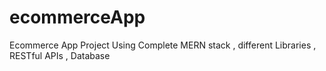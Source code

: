 # ecommerceApp
Ecommerce App Project Using Complete MERN stack , different Libraries , RESTful APIs , Database

